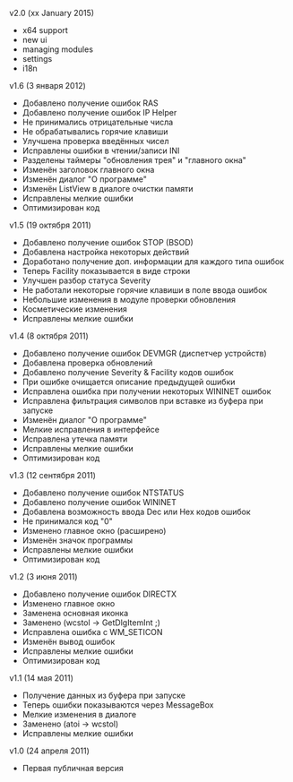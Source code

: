 v2.0 (xx January 2015)
+ x64 support
+ new ui
+ managing modules
+ settings
+ i18n

v1.6 (3 января 2012)
- Добавлено получение ошибок RAS
- Добавлено получение ошибок IP Helper
- Не принимались отрицательные числа
- Не обрабатывались горячие клавиши
- Улучшена проверка введённых чисел
- Исправлены ошибки в чтении/записи INI
- Разделены таймеры "обновления трея" и "главного окна"
- Изменён заголовок главного окна
- Изменён диалог "О программе"
- Изменён ListView в диалоге очистки памяти
- Исправлены мелкие ошибки
- Оптимизирован код

v1.5 (19 октября 2011)
- Добавлено получение ошибок STOP (BSOD)
- Добавлена настройка некоторых действий
- Доработано получение доп. информации для каждого типа ошибок
- Теперь Facility показывается в виде строки
- Улучшен разбор статуса Severity
- Не работали некоторые горячие клавиши в поле ввода ошибок
- Небольшие изменения в модуле проверки обновления
- Косметические изменения
- Исправлены мелкие ошибки

v1.4 (8 октября 2011)
- Добавлено получение ошибок DEVMGR (диспетчер устройств)
- Добавлена проверка обновлений
- Добавлено получение Severity & Facility кодов ошибок
- При ошибке очищается описание предыдущей ошибки
- Исправлена ошибка при получении некоторых WININET ошибок
- Исправлена фильтрация символов при вставке из буфера при запуске
- Изменён диалог "О программе"
- Мелкие исправления в интерфейсе
- Исправлена утечка памяти
- Исправлены мелкие ошибки
- Оптимизирован код

v1.3 (12 сентября 2011)
- Добавлено получение ошибок NTSTATUS
- Добавлено получение ошибок WININET
- Добавлена возможность ввода Dec или Hex кодов ошибок
- Не принимался код "0"
- Изменено главное окно (расширено)
- Изменён значок программы
- Исправлены мелкие ошибки
- Оптимизирован код

v1.2 (3 июня 2011)
- Добавлено получение ошибок DIRECTX
- Изменено главное окно
- Заменена основная иконка
- Заменено (wcstol -> GetDlgItemInt ;)
- Исправлена ошибка с WM_SETICON
- Изменён вывод ошибок
- Исправлены мелкие ошибки
- Оптимизирован код

v1.1 (14 мая 2011)
- Получение данных из буфера при запуске
- Теперь ошибки показываются через MessageBox
- Мелкие изменения в диалоге
- Заменено (atoi -> wcstol)
- Исправлены мелкие ошибки

v1.0 (24 апреля 2011)
- Первая публичная версия